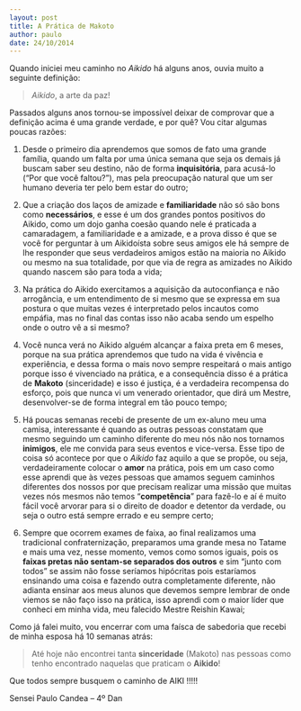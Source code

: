 ```yaml
---
layout: post
title: A Prática de Makoto
author: paulo
date: 24/10/2014
---
```


Quando iniciei meu caminho no *Aikido* há alguns anos, ouvia muito a seguinte
definição:

> *Aikido*, a arte da paz!

Passados alguns anos tornou-se impossível deixar de comprovar que a definição
acima é uma grande verdade, e por quê? Vou citar algumas poucas razões:

1. Desde o primeiro dia aprendemos que somos de fato uma grande família, quando um
falta por uma única semana que seja os demais já buscam saber seu destino, não de
forma **inquisitória**, para acusá-lo (“Por que você faltou?”), mas pela preocupação
natural que um ser humano deveria ter pelo bem estar do outro;

2. Que a criação dos laços de amizade e **familiaridade** não só são bons como **necessários**,
e esse é um dos grandes pontos positivos do Aikido, como um dojo ganha coesão quando nele
é praticada a camaradagem, a familiaridade e a amizade, e a prova disso é que se você
for perguntar à um Aikidoísta sobre seus amigos ele há sempre de lhe responder que seus
verdadeiros amigos estão na maioria no Aikido ou mesmo na sua totalidade, por que via
de regra as amizades no Aikido quando nascem são para toda a vida;

3. Na prática do Aikido exercitamos a aquisição da autoconfiança e não arrogância,
e um entendimento de si mesmo que se expressa em sua postura o que muitas vezes é
interpretado pelos incautos como empáfia, mas no final das contas isso não acaba
sendo um espelho onde o outro vê a si mesmo?

4. Você nunca verá no Aikido alguém alcançar a faixa preta em 6 meses, porque
na sua prática aprendemos que tudo na vida é vivência e experiência, e dessa forma
o mais novo sempre respeitará o mais antigo porque isso é vivenciado na prática, e
a consequência disso é a prática de **Makoto** (sinceridade) e isso é justiça, é a
verdadeira recompensa do esforço, pois que nunca vi um venerado orientador, que
dirá um Mestre, desenvolver-se de forma integral em tão pouco tempo;

5. Há poucas semanas recebi de presente de um ex-aluno meu uma camisa, interessante
é quando as outras pessoas constatam que mesmo seguindo um caminho diferente do meu
nós não nos tornamos **inimigos**, ele me convida para seus eventos e vice-versa. Esse
tipo de coisa só acontece por que o *Aikido* faz aquilo a que se propõe, ou seja,
verdadeiramente colocar o **amor** na prática, pois em um caso como esse aprendi que
às vezes pessoas que amamos seguem caminhos diferentes dos nossos por que precisam
realizar uma missão que muitas vezes nós mesmos não temos “**competência**” para fazê-lo
e aí é muito fácil você arvorar para si o direito de doador e detentor da verdade,
ou seja o outro está sempre errado e eu sempre certo;

6. Sempre que ocorrem exames de faixa, ao final realizamos uma tradicional confraternização,
preparamos uma grande mesa no Tatame e mais uma vez, nesse momento, vemos como somos
iguais, pois os **faixas pretas não sentam-se separados dos outros** e sim “junto com todos”
se assim não fosse seríamos hipócritas pois estaríamos ensinando uma coisa e fazendo
outra completamente diferente, não adianta ensinar aos meus alunos que devemos sempre
lembrar de onde viemos se não faço isso na prática, isso aprendi com o maior líder
que conheci em minha vida, meu falecido Mestre Reishin Kawai;

Como já falei muito, vou encerrar com uma faísca de sabedoria que recebi de minha
esposa há 10 semanas atrás:

> Até hoje não encontrei tanta **sinceridade** (Makoto) nas pessoas
> como tenho encontrado naquelas que praticam o **Aikido**!
 
Que todos sempre busquem o caminho de AIKI !!!!!

Sensei Paulo Candea – 4º Dan
